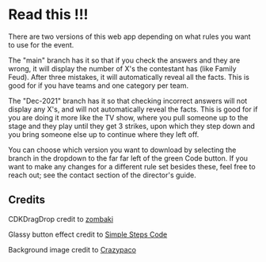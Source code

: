 # Read this !!!
There are two versions of this web app depending on what rules you want to use for the event.

The "main" branch has it so that if you check the answers and they are wrong, it will display the number of X's the contestant has (like Family Feud). After three mistakes, it will automatically reveal all the facts. This is good for if you have teams and one category per team.

The "Dec-2021" branch has it so that checking incorrect answers will not display any X's, and will not automatically reveal the facts. This is good for if you are doing it more like the TV show, where you pull someone up to the stage and they play until they get 3 strikes, upon which they step down and you bring someone else up to continue where they left off.

You can choose which version you want to download by selecting the branch in the dropdown to the far far left of the green Code button. If you want to make any changes for a different rule set besides these, feel free to reach out; see the contact section of the director's guide.

## Credits

CDKDragDrop credit to [zombaki](https://stackblitz.com/edit/drag-drop-inside-another-container?file=app%2Fcdk-drag-drop-connected-sorting-example.html)

Glassy button effect credit to [Simple Steps Code](https://simplestepscode.com/css-glass-button-tutorial/#)

Background image credit to [Crazypaco](https://commons.wikimedia.org/wiki/File:WPUballroom.jpg)

